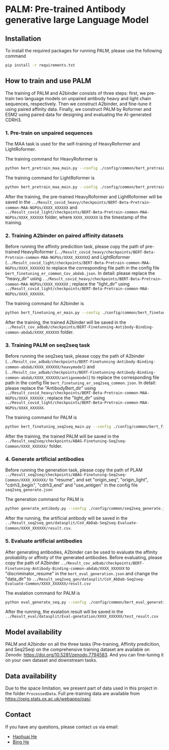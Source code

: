 # PALM: Pre-trained Antibody generative large Language Model



## Installation
To install the required packages for running PALM, please use the following command
```bash
pip install -r requirements.txt
```
## How to train and use PALM
The training of PALM and A2binder consists of three steps: first, we pre-train two language models on unpaired antibody heavy and light chain sequences, respectively. Then we construct A2binder, and fine-tune it using paired affinity data. Finally, we construct PALM by Roformer and ESM2 using paired data for designing and evaluating the AI-generated CDRH3.

### 1. Pre-train on unpaired sequences
The MAA task is used for the self-training of HeavyRoformer and LightRoformer. 

The training command for HeavyRoformer is
```bash
python bert_pretrain_maa_main.py --config ./config/common/bert_pretrain_maa_common_heavy_covid.json
```
The training command for LightRoformer is
```bash
python bert_pretrain_maa_main.py --config ./config/common/bert_pretrain_maa_common_light_covid.json
```
After the training, the pre-trained HeavyRoformer and LightRoformer will be saved in the `../Result_covid_heavy/checkpoints/BERT-Beta-Pretrain-common-MAA-NGPUs/XXXX_XXXXXX` and `../Result_covid_light/checkpoints/BERT-Beta-Pretrain-common-MAA-NGPUs/XXXX_XXXXXX` folder, where `XXXX_XXXXXX` is the timestamp of the training.

### 2. Training A2binder on paired affinity datasets

Before running the affinity predicition task, please copy the path of pre-trained HeavyRoformer (`../Result_covid_heavy/checkpoints/BERT-Beta-Pretrain-common-MAA-NGPUs/XXXX_XXXXXX`) and LightRoformer (`../Result_covid_light/checkpoints/BERT-Beta-Pretrain-common-MAA-NGPUs/XXXX_XXXXXX`) to replace the corresponding file path in the config file `bert_finetuning_er_common_Cov_abdab.json`. In detail: please replace the "heavy_dir" using `../Result_covid_heavy/checkpoints/BERT-Beta-Pretrain-common-MAA-NGPUs/XXXX_XXXXXX` ; replace the "light_dir"  using `../Result_covid_light/checkpoints/BERT-Beta-Pretrain-common-MAA-NGPUs/XXXX_XXXXXX`. 

The training command for A2binder is
```bash
python bert_finetuning_er_main.py --config ./config/common/bert_finetuning_er_common_Cov_abdab.json
```
After the training, the trained A2binder will be saved in the `../Result_cov_adbab/checkpoints/BERT-Finetunning-Antibody-Binding-common-abdab/XXXX_XXXXXX` folder.

### 3. Training PALM on seq2seq task
Before running the seq2seq task, please copy the path of A2binder (`../Result_cov_adbab/checkpoints/BERT-Finetunning-Antibody-Binding-common-abdab/XXXX_XXXXXX/heavymodel`) and (`../Result_cov_adbab/checkpoints/BERT-Finetunning-Antibody-Binding-common-abdab/XXXX_XXXXXX/antigenmodel`) to replace the corresponding file path in the config file `bert_finetuning_er_seq2seq_common.json`. In detail: please replace the "AntibodyBert_dir" using `../Result_covid_heavy/checkpoints/BERT-Beta-Pretrain-common-MAA-NGPUs/XXXX_XXXXXX` ; replace the "light_dir"  using `../Result_covid_light/checkpoints/BERT-Beta-Pretrain-common-MAA-NGPUs/XXXX_XXXXXX`.

The training command for PALM is
```bash
python bert_finetuning_seq2seq_main.py --config ./config/common/bert_finetuning_er_seq2seq_common.json
```
After the training, the trained PALM will be saved in the `../Result_seq2seq/checkpoints/ABAG-Finetuning-Seq2seq-Common/XXXX_XXXXXX/` folder.

### 4. Generate artificial antibodies
Before running the generation task, please copy the path of PLAM `../Result_seq2seq/checkpoints/ABAG-Finetuning-Seq2seq-Common/XXXX_XXXXXX/` to "resume", and set "origin_seq", "origin_light", "cdrh3_begin", "cdrh3_end" and "use_antigen" in the config file `seq2seq_generate.json`

The generation command for PALM is
```bash
python generate_antibody.py --config ./config/common/seq2seq_generate.json
```
After the running, the artificial antibody will be saved in the `../Result_seq2seq_gen/datasplit/CoV_AbDab-Seq2seq-Evaluate-Common/XXXX_XXXXXX/result.csv`.

### 5. Evaluate artificial antibodies
After generating antibodies, A2binder can be used to evaluate the affinity probability or affinity of the generated antibodies. Before evaluating, please copy the path of A2binder `../Result_cov_adbab/checkpoints/BERT-Finetunning-Antibody-Binding-common-abdab/XXXX_XXXXXX` to "discriminator_resume" in the `bert_eval_generation.json` and change the "data_dir" to `../Result_seq2seq_gen/datasplit/CoV_AbDab-Seq2seq-Evaluate-Common/XXXX_XXXXXX/result.csv`

The evalation command for PALM is
```bash
python eval_generate_seq.py --config ./config/common/bert_eval_generation.json
```
After the running, the evalation result will be saved in the `../Result_eval/datasplit/Eval-genetation/XXXX_XXXXXX/test_result.csv`

## Model availability
PALM and A2binder on all the three tasks (Pre-training, Affinity predicition, and Seq2Seq) on the comprehensive training dataset are available on Zenodo: https://doi.org/10.5281/zenodo.7794583. And you can fine-tuning it on your own dataset and downstream tasks.
## Data availability
Due to the space limitation, we present part of data used in this project in the folder `ProcessedData`. Full pre-training data are available from https://opig.stats.ox.ac.uk/webapps/oas/.
## Contact
If you have any questions, please contact us via email: 
- [Haohuai He](mailto:hehh8@mail2.sysu.edu.cn)
- [Bing He](mailto:hebinghb@gmail.com)